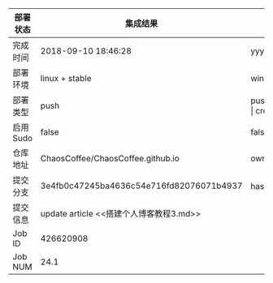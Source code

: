 部署状态 | 集成结果 | 参考值
---|---|---
完成时间 | 2018-09-10 18:46:28 | yyyy-mm-dd hh:mm:ss
部署环境 | linux + stable | window \| linux + stable
部署类型 | push | push \| pull_request \| api \| cron
启用Sudo | false | false \| true
仓库地址 | ChaosCoffee/ChaosCoffee.github.io | owner_name/repo_name
提交分支 | 3e4fb0c47245ba4636c54e716fd82076071b4937 | hash 16位
提交信息 | update article <<搭建个人博客教程3.md>> |
Job ID   | 426620908 |
Job NUM  | 24.1 |
